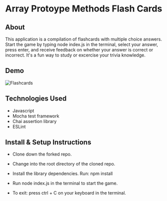 # Array Protoype Methods Flash Cards

## About
This application is a compilation of flashcards with multiple choice answers. Start the game by typing node index.js in the terminal, select your answer, press enter, and receive feedback on whether your answer is correct or incorrect. It's a fun way to study or excercise your trivia knowledge.  

## Demo

![Flashcards](https://user-images.githubusercontent.com/78449313/144649368-b69e1ce9-a060-4f69-956f-4428ea4bc552.gif)


## Technologies Used

 - Javascript
 - Mocha test framework
 - Chai assertion library
 - ESLint

## Install & Setup Instructions

- Clone down the forked repo. 

- Change into the root directory of the cloned repo.

- Install the library dependencies. Run: npm install

- Run node index.js in the terminal to start the game. 

- To exit: press ctrl + C on your keyboard in the terminal.